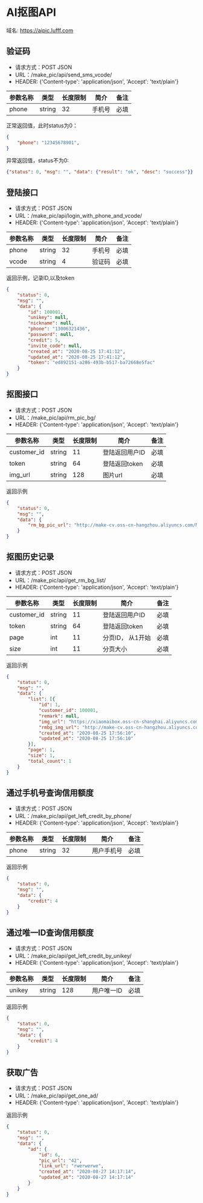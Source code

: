# AI抠图API
域名: https://aipic.lufff.com

## 验证码
- 请求方式：POST JSON
- URL：/make_pic/api/send_sms_vcode/
- HEADER: {'Content-type': 'application/json', 'Accept': 'text/plain'}

|  参数名称 | 类型 | 长度限制  | 简介  | 备注  |
| ------------ | ------------ |------------ | ------------ | ------------ |
| phone  | string | 32 |  手机号 | 必填  |

正常返回值，此时status为0：

```json
{
	"phone": "12345678901", 
}
```
异常返回值，status不为0:
```json
{"status": 0, "msg": "", "data": {"result": "ok", "desc": "success"}}
```


## 登陆接口
- 请求方式：POST JSON
- URL：/make_pic/api/login_with_phone_and_vcode/
- HEADER: {'Content-type': 'application/json', 'Accept': 'text/plain'}

|  参数名称 | 类型 | 长度限制  | 简介  | 备注  |
| ------------ | ------------ |------------ | ------------ | ------------ |
| phone  | string | 32 |  手机号 | 必填  |
|  vcode | string|  4  | 验证码 |  必填 |



返回示例，记录ID,以及token

```json
{
	"status": 0,
	"msg": "",
	"data": {
		"id": 100001,
		"unikey": null,
		"nickname": null,
		"phone": "13006321436",
		"password": null,
		"credit": 5,
		"invite_code": null,
		"created_at": "2020-08-25 17:41:12",
		"updated_at": "2020-08-25 17:41:12",
		"token": "ed892151-a286-493b-b517-ba72668e5fac"
	}
}
```

## 抠图接口
- 请求方式：POST JSON
- URL：/make_pic/api/rm_pic_bg/
- HEADER: {'Content-type': 'application/json', 'Accept': 'text/plain'}

|  参数名称 | 类型 | 长度限制  | 简介  | 备注  |
| ------------ | ------------ |------------ | ------------ | ------------ |
| customer_id  | string | 11 |  登陆返回用户ID | 必填  |
|  token | string|  64  | 登陆返回token|  必填 |
|  img_url | string |128  | 图片url  |  必填 |


返回示例

```json
{
	"status": 0,
	"msg": "",
	"data": {
		"rm_bg_pic_url": "http://make-cv.oss-cn-hangzhou.aliyuncs.com/MKCV1598349370338.png"
	}
}
```


## 抠图历史记录
- 请求方式：POST JSON
- URL：/make_pic/api/get_rm_bg_list/
- HEADER: {'Content-type': 'application/json', 'Accept': 'text/plain'}

|  参数名称 | 类型 | 长度限制  | 简介  | 备注  |
| ------------ | ------------ |------------ | ------------ | ------------ |
| customer_id  | string | 11 |  登陆返回用户ID | 必填  |
|  token | string|  64  | 登陆返回token|  必填 |
|  page | int |11  | 分页ID， 从1开始  |  必填 |
|  size | int |11  | 分页大小  |  必填 |


返回示例

```json
{
	"status": 0,
	"msg": "",
	"data": {
		"list": [{
			"id": 1,
			"customer_id": 100001,
			"remark": null,
			"img_url": "https://xiaomaibox.oss-cn-shanghai.aliyuncs.com/1597976210945_32039_tmp_3235fa8891892248c7db909c4b3bea23e1bb22b6d2281015.jpg",
			"rmbg_img_url": "http://make-cv.oss-cn-hangzhou.aliyuncs.com/MKCV1598349370338.png",
			"created_at": "2020-08-25 17:56:10",
			"updated_at": "2020-08-25 17:56:10"
		}],
		"page": 1,
		"size": 1,
		"total_count": 1
	}
}
```


## 通过手机号查询信用额度
- 请求方式：POST JSON
- URL：/make_pic/api/get_left_credit_by_phone/
- HEADER: {'Content-type': 'application/json', 'Accept': 'text/plain'}

|  参数名称 | 类型 | 长度限制  | 简介  | 备注  |
| ------------ | ------------ |------------ | ------------ | ------------ |
| phone  | string | 32 |  用户手机号 | 必填  |


返回示例

```json
{
	"status": 0,
	"msg": "",
	"data": {
		"credit": 4
	}
}
```


## 通过唯一ID查询信用额度
- 请求方式：POST JSON
- URL：/make_pic/api/get_left_credit_by_unikey/
- HEADER: {'Content-type': 'application/json', 'Accept': 'text/plain'}

|  参数名称 | 类型 | 长度限制  | 简介  | 备注  |
| ------------ | ------------ |------------ | ------------ | ------------ |
| unikey  | string | 128 |  用户唯一ID | 必填  |


返回示例

```json
{
	"status": 0,
	"msg": "",
	"data": {
		"credit": 4
	}
}
```


## 获取广告
- 请求方式：POST JSON
- URL：/make_pic/api/get_one_ad/
- HEADER: {'Content-type': 'application/json', 'Accept': 'text/plain'}


返回示例

```json
{
	"status": 0,
	"msg": "",
	"data": {
		"ad": {
			"id": 6,
			"pic_url": "42",
			"link_url": "rwerwerwe",
			"created_at": "2020-08-27 14:17:14",
			"updated_at": "2020-08-27 14:17:14"
		}
	}
}
```